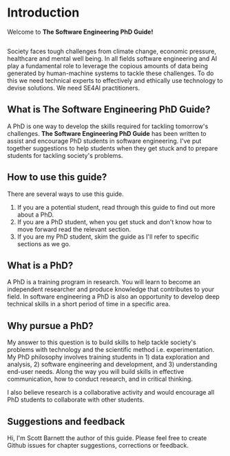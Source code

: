 # Introduction

Welcome to **The Software Engineering PhD Guide!**

```{image} ./figures/questions.png
```

Society faces tough challenges from climate change, economic pressure, healthcare and mental well being. In all fields software engineering and AI play a fundamental role to leverage the copious amounts of data being generated by human-machine systems to tackle these challenges. To do this we need technical experts to effectively and ethically use technology to devise solutions. We need SE4AI practitioners.


## What is The Software Engineering PhD Guide?

A PhD is one way to develop the skills required for tackling tomorrow's challenges. **The Software Engineering PhD Guide** has been written to assist and encourage PhD students in software engineering. I've put together suggestions to help students when they get stuck and to prepare students for tackling society's problems. 

## How to use this guide?

There are several ways to use this guide. 

1. If you are a potential student, read through this guide to find out more about a PhD.
2. If you are a PhD student, when you get stuck and don't know how to move forward read the relevant section. 
3. If you are my PhD student, skim the guide as I'll refer to specific sections as we go. 

## What is a PhD?

A PhD is a training program in research. You will learn to become an independent researcher and produce knowledge that contributes to your field. In software engineering a PhD is also an opportunity to develop deep technical skills in a short period of time in a specific area. 

## Why pursue a PhD?

My answer to this question is to build skills to help tackle society's problems with technology and the scientific method i.e. experimentation. My PhD philosophy involves training students in 1) data exploration and analysis, 2) software engineering and development, and 3) understanding end-user needs. Along the way you will build skills in effective communication, how to conduct research, and in critical thinking. 

I also believe research is a collaborative activity and would encourage all PhD students to collaborate with other students.    

## Suggestions and feedback

Hi, I'm Scott Barnett the author of this guide. Please feel free to create Github issues for chapter suggestions, corrections or feedback. 
